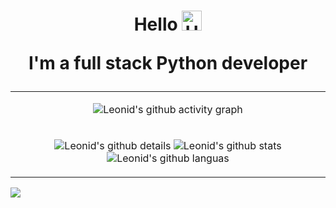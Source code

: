 <h1 align="center">Hello
<img alt='Hello' src="https://github.com/blackcater/blackcater/raw/main/images/Hi.gif" height="32"/>
<br>

I'm a full stack Python developer
</h1>

<table>
<tbody>
<tr>
<td align='center'>

![Leonid's github activity graph](https://github-readme-activity-graph.vercel.app/graph?username=GvozdevLeonid&theme=github-compact)

</td>
</tr>
<tr>
<td align='center'>

![Leonid's github details](http://github-profile-summary-cards.vercel.app/api/cards/profile-details?username=GvozdevLeonid&theme=github_dark)
![Leonid's github stats](https://github-readme-stats.vercel.app/api?username=GvozdevLeonid&rank_icon=github&show_icons=true&line_height=28&hide_border=true&title_color=0366d6&bg_color=0d1117&text_color=77909c&icon_color=77909c&card_width=450)
![Leonid's github languas](https://github-readme-stats.vercel.app/api/top-langs/?username=GvozdevLeonid&layout=donut&hide_border=true&title_color=0366d6&bg_color=0d1117&text_color=77909c)


</td>
</tr>
</tbody>
</table>

![](https://visitor-badge.laobi.icu/badge?page_id=GvozdevLeonid)
